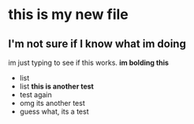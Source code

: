 # this is my new file
## I'm not sure if I know what im doing
im just typing to see if this works. 
**im bolding this**
- list
- list
**this is another test**
- test again
- omg its another test
- guess what, its a test
